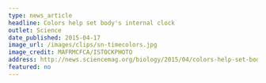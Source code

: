 ```yaml
---
type: news_article
headline: Colors help set body's internal clock
outlet: Science
date_published: 2015-04-17
image_url: /images/clips/sn-timecolors.jpg
image_credit: MAFRMCFCA/ISTOCKPHOTO
address: http://news.sciencemag.org/biology/2015/04/colors-help-set-body-s-internal-clock
featured: no
---
```

